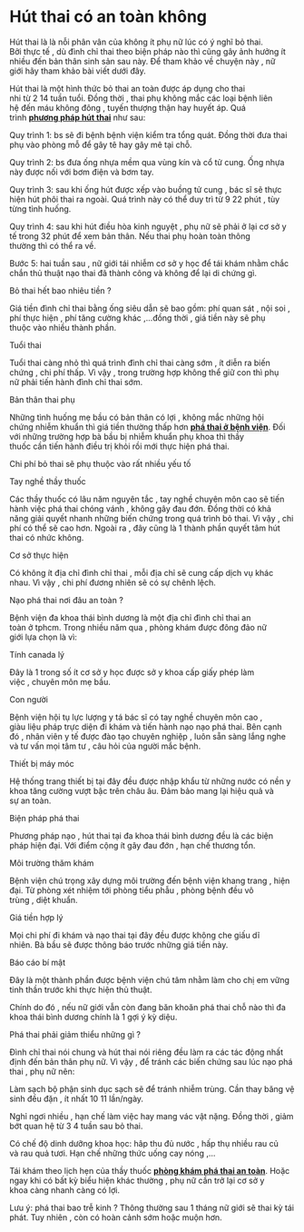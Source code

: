 # Hút thai có an toàn không
<p>Hút thai&nbsp;là là nỗi&nbsp;phân vân&nbsp;của&nbsp;không ít&nbsp;phụ nữ&nbsp;lúc&nbsp;có&nbsp;ý nghĩ&nbsp;bỏ thai. Bởi&nbsp;thực tế&nbsp;, dù&nbsp;đình chỉ thai&nbsp;theo&nbsp;biện pháp&nbsp;nào thì cũng gây&nbsp;ảnh hưởng&nbsp;ít nhiều&nbsp;đến&nbsp;bản thân&nbsp;sinh sản&nbsp;sau này. Để&nbsp;tham khảo&nbsp;về&nbsp;chuyện&nbsp;này ,&nbsp;nữ giới&nbsp;hãy&nbsp;tham khảo&nbsp;bài viết&nbsp;dưới đây.</p>

<p>Hút thai&nbsp;là&nbsp;một&nbsp;hình thức&nbsp;bỏ thai&nbsp;an toàn&nbsp;được&nbsp;áp dụng&nbsp;cho&nbsp;thai nhi&nbsp;từ&nbsp;2&nbsp;14&nbsp;tuần tuổi. Đồng thời ,&nbsp;thai phụ&nbsp;không mắc&nbsp;các&nbsp;loại bệnh&nbsp;liên hệ&nbsp;đến&nbsp;máu không đông&nbsp;, tuyến thượng thận hay huyết áp.&nbsp;Quá trình&nbsp;<strong><a href="http://phongkhamphathaihcm.com/hut-thai-la-gi-chi-phi-va-cach-tien-hanh-nhu-the-nao-36.html">phương pháp hút thai</a></strong>&nbsp;như sau:</p>

<p>Quy trình&nbsp;1:&nbsp;bs&nbsp;sẽ&nbsp;đi bệnh bệnh viện kiểm tra&nbsp;tổng quát. Đồng thời đưa&nbsp;thai phụ&nbsp;vào phòng&nbsp;mỗ&nbsp;để gây tê hay gây mê tại chỗ.</p>

<p>Quy trình&nbsp;2:&nbsp;bs&nbsp;đưa ống nhựa mềm qua&nbsp;vùng kín&nbsp;và cổ&nbsp;tử cung. Ống nhựa này được nối với bơm điện và bơm tay.</p>

<p>Quy trình&nbsp;3: sau&nbsp;khi&nbsp;ống hút&nbsp;được xếp vào&nbsp;buồng&nbsp;tử cung&nbsp;,&nbsp;bác sĩ&nbsp;sẽ&nbsp;thực hiện&nbsp;hút phôi thai ra ngoài.&nbsp;Quá trình&nbsp;này&nbsp;có thể&nbsp;duy trì&nbsp;từ&nbsp;9&nbsp;22&nbsp;phút , tùy từng&nbsp;tình huống.</p>

<p>Quy trình&nbsp;4: sau&nbsp;khi&nbsp;hút điều hòa kinh nguyệt&nbsp;,&nbsp;phụ nữ&nbsp;sẽ&nbsp;phải&nbsp;ở lại cơ sở&nbsp;y tế&nbsp;trong&nbsp;32&nbsp;phút để&nbsp;xem&nbsp;bản thân. Nếu&nbsp;thai phụ&nbsp;hoàn toàn&nbsp;thông thường&nbsp;thì&nbsp;có thể&nbsp;ra về.</p>

<p>Bước&nbsp;5: hai tuần sau ,&nbsp;nữ giới&nbsp;tái nhiễm&nbsp;cơ sở&nbsp;y học&nbsp;để&nbsp;tái khám&nbsp;nhằm&nbsp;chắc chắn&nbsp;thủ thuật&nbsp;nạo thai&nbsp;đã thành công và không để lại&nbsp;di chứng&nbsp;gì.</p>

<p>Bỏ thai&nbsp;hết bao nhiêu tiền&nbsp;?</p>

<p>Giá tiền&nbsp;đình chỉ thai&nbsp;bằng ống siêu dẫn sẽ bao gồm: phí&nbsp;quan sát&nbsp;,&nbsp;nội soi&nbsp;, phí&nbsp;thực hiện&nbsp;, phí&nbsp;tăng cường&nbsp;khác ,...đồng thời ,&nbsp;giá tiền&nbsp;này sẽ&nbsp;phụ thuộc&nbsp;vào nhiều&nbsp;thành phần.</p>

<p>Tuổi thai</p>

<p>Tuổi thai càng nhỏ thì&nbsp;quá trình&nbsp;đình chỉ thai&nbsp;càng sớm&nbsp;, ít&nbsp;diễn ra&nbsp;biến chứng&nbsp;,&nbsp;chi phí&nbsp;thấp.&nbsp;Vì vậy&nbsp;, trong&nbsp;trường hợp&nbsp;không thể&nbsp;giữ con thì&nbsp;phụ nữ&nbsp;phải&nbsp;tiến hành&nbsp;đình chỉ thai&nbsp;sớm.</p>

<p>Bản thân&nbsp;thai phụ</p>

<p>Những&nbsp;tình huống&nbsp;mẹ bầu&nbsp;có&nbsp;bản thân&nbsp;có lợi&nbsp;, không mắc&nbsp;những&nbsp;hội chứng&nbsp;nhiễm khuẩn&nbsp;thì&nbsp;giá tiền&nbsp;thường&nbsp;thấp hơn <strong><a href="http://phongkhamphathaihcm.Com/pha-thai-o-benh-vien-dai-hoc-y-duoc-tphcm-co-tot-khong-37.html">phá thai ở bệnh viện</a></strong>. Đối với&nbsp;những&nbsp;trường hợp&nbsp;bà bầu&nbsp;bị&nbsp;nhiễm khuẩn&nbsp;phụ khoa thì&nbsp;thầy thuốc&nbsp;cần&nbsp;tiến hành&nbsp;điều trị&nbsp;khỏi rồi mới&nbsp;thực hiện&nbsp;phá thai.</p>

<p>Chi phí&nbsp;bỏ thai&nbsp;sẽ&nbsp;phụ thuộc&nbsp;vào&nbsp;rất nhiều&nbsp;yếu tố</p>

<p>Tay nghề&nbsp;thầy thuốc</p>

<p>Các&nbsp;thầy thuốc&nbsp;có&nbsp;lâu năm&nbsp;nguyên tắc&nbsp;,&nbsp;tay nghề&nbsp;chuyên môn cao&nbsp;sẽ&nbsp;tiến hành&nbsp;việc&nbsp;phá thai&nbsp;chóng vánh&nbsp;, không gây&nbsp;đau đớn. Đồng thời&nbsp;có khả năng&nbsp;giải quyết&nbsp;nhanh&nbsp;những&nbsp;biến chứng&nbsp;trong&nbsp;quá trình&nbsp;bỏ thai.&nbsp;Vì vậy&nbsp;,&nbsp;chi phí&nbsp;có thể&nbsp;sẽ&nbsp;cao hơn.&nbsp;Ngoài ra&nbsp;, đây cũng là&nbsp;1&nbsp;thành phần&nbsp;quyết tâm&nbsp;hút thai&nbsp;có&nbsp;nhức&nbsp;không.</p>

<p>Cơ sở&nbsp;thực hiện</p>

<p>Có&nbsp;không ít&nbsp;địa chỉ&nbsp;đình chỉ thai&nbsp;, mỗi địa chỉ sẽ&nbsp;cung cấp&nbsp;dịch vụ&nbsp;khác nhau.&nbsp;Vì vậy&nbsp;,&nbsp;chi phí&nbsp;đương nhiên&nbsp;sẽ có sự chênh lệch.</p>

<p>Nạo phá thai&nbsp;nơi đâu&nbsp;an toàn&nbsp;?</p>

<p>Bệnh viện&nbsp;đa khoa thái bình dương là&nbsp;một&nbsp;địa chỉ&nbsp;đình chỉ thai&nbsp;an toàn&nbsp;ở&nbsp;tphcm. Trong&nbsp;nhiều năm&nbsp;qua ,&nbsp;phòng khám&nbsp;được đông đảo&nbsp;nữ giới&nbsp;lựa chọn&nbsp;là vì:</p>

<p>Tính&nbsp;canada&nbsp;lý</p>

<p>Đây là&nbsp;1&nbsp;trong&nbsp;số ít&nbsp;cơ sở&nbsp;y học&nbsp;được sở&nbsp;y khoa&nbsp;cấp giấy phép&nbsp;làm việc&nbsp;,&nbsp;chuyên môn&nbsp;mẹ bầu.</p>

<p>Con người</p>

<p>Bệnh viện&nbsp;hội tụ&nbsp;lực lượng&nbsp;y tá bác sĩ&nbsp;có&nbsp;tay nghề&nbsp;chuyên môn cao&nbsp;, giàu&nbsp;liệu pháp&nbsp;trực diện&nbsp;đi khám&nbsp;và&nbsp;tiến hành&nbsp;nạo&nbsp;nạo phá thai.&nbsp;Bên cạnh đó&nbsp;, nhân viên&nbsp;y tế&nbsp;được đào tạo chuyên nghiệp , luôn sẵn sàng lắng nghe và&nbsp;tư vấn&nbsp;mọi tâm tư ,&nbsp;câu hỏi&nbsp;của&nbsp;người mắc bệnh.</p>

<p>Thiết bị máy móc</p>

<p>Hệ thống trang thiết bị&nbsp;tại đây&nbsp;đều được nhập khẩu từ&nbsp;những&nbsp;nước có nền&nbsp;y khoa&nbsp;tăng cường&nbsp;vượt bậc trên&nbsp;châu âu.&nbsp;Đảm bảo&nbsp;mang lại&nbsp;hiệu quả&nbsp;và sự&nbsp;an toàn.</p>

<p>Biện pháp&nbsp;phá thai</p>

<p>Phương pháp&nbsp;nạo ,&nbsp;hút thai&nbsp;tại đa khoa thái bình dương đều là&nbsp;các&nbsp;biện pháp&nbsp;hiện đại. Với&nbsp;điểm cộng&nbsp;ít gây&nbsp;đau đớn&nbsp;,&nbsp;hạn chế&nbsp;thương tổn.</p>

<p>Môi trường&nbsp;thăm khám</p>

<p>Bệnh viện&nbsp;chú trọng&nbsp;xây dựng môi trường&nbsp;đến bệnh viện&nbsp;khang trang ,&nbsp;hiện đại. Từ phòng xét nhiệm&nbsp;tới&nbsp;phòng&nbsp;tiểu phẫu&nbsp;, phòng bệnh đều&nbsp;vô trùng&nbsp;,&nbsp;diệt khuẩn.</p>

<p>Giá tiền&nbsp;hợp lý</p>

<p>Mọi&nbsp;chi phí&nbsp;đi khám&nbsp;và&nbsp;nạo thai&nbsp;tại đây&nbsp;đều được&nbsp;không che giấu&nbsp;dĩ nhiên.&nbsp;Bà bầu&nbsp;sẽ được&nbsp;thông báo&nbsp;trước&nbsp;những&nbsp;giá tiền&nbsp;này.</p>

<p>Báo cáo&nbsp;bí mật</p>

<p>Đây là&nbsp;một&nbsp;thành phần&nbsp;được&nbsp;bệnh viện&nbsp;chú tâm&nbsp;nhằm&nbsp;làm cho&nbsp;chị em&nbsp;vững tinh thần trước&nbsp;khi&nbsp;thực hiện&nbsp;thủ thuật.</p>

<p>Chính&nbsp;do đó&nbsp;, nếu&nbsp;nữ giới&nbsp;vẫn còn đang&nbsp;băn khoăn&nbsp;phá thai&nbsp;chỗ nào&nbsp;thì đa khoa thái bình dương chính là&nbsp;1&nbsp;gợi ý&nbsp;kỳ diệu.</p>

<p>Phá thai&nbsp;phải&nbsp;giảm thiểu&nbsp;những&nbsp;gì ?</p>

<p>Đình chỉ thai&nbsp;nói chung và&nbsp;hút thai&nbsp;nói riêng đều&nbsp;làm ra&nbsp;các&nbsp;tác động&nbsp;nhất định&nbsp;đến&nbsp;bản thân&nbsp;phụ nữ.&nbsp;Vì vậy&nbsp;, để&nbsp;tránh&nbsp;các&nbsp;biến chứng&nbsp;sau&nbsp;lúc&nbsp;nạo phá thai&nbsp;,&nbsp;phụ nữ&nbsp;nên:</p>

<p>Làm sạch&nbsp;bộ phận&nbsp;sinh dục sạch sẽ để&nbsp;tránh&nbsp;nhiễm trùng.&nbsp;Cần&nbsp;thay&nbsp;băng vệ sinh&nbsp;đều đặn&nbsp;,&nbsp;ít nhất&nbsp;10&nbsp;11&nbsp;lần/ngày.</p>

<p>Nghỉ ngơi&nbsp;nhiều ,&nbsp;hạn chế&nbsp;làm việc&nbsp;hay mang vác vật nặng. Đồng thời ,&nbsp;giảm bớt&nbsp;quan hệ&nbsp;từ&nbsp;3&nbsp;4&nbsp;tuần sau&nbsp;bỏ thai.</p>

<p>Có chế độ&nbsp;dinh dưỡng&nbsp;khoa học:&nbsp;hâp thu đủ nước&nbsp;,&nbsp;hấp thụ&nbsp;nhiều rau củ và&nbsp;rau quả&nbsp;tươi.&nbsp;Hạn chế&nbsp;những&nbsp;thức uống&nbsp;cay nóng ,...</p>

<p>Tái khám&nbsp;theo lịch hẹn của&nbsp;thầy thuốc <strong><a href="http://phongkhamphathaihcm.com">phòng khám phá thai an toàn</a></strong>. Hoặc ngay&nbsp;khi&nbsp;có&nbsp;bất kỳ&nbsp;biểu hiện&nbsp;khác thường ,&nbsp;phụ nữ&nbsp;cần&nbsp;trở lại&nbsp;cơ sở&nbsp;y khoa&nbsp;càng nhanh&nbsp;càng&nbsp;có lợi.</p>

<p>Lưu ý:&nbsp;phá thai&nbsp;bao&nbsp;trễ kinh&nbsp;?&nbsp;Thông thường&nbsp;sau&nbsp;1&nbsp;tháng&nbsp;nữ giới&nbsp;sẽ&nbsp;thai kỳ&nbsp;tái phát.&nbsp;Tuy nhiên&nbsp;,&nbsp;còn có&nbsp;hoàn cảnh&nbsp;sớm hoặc&nbsp;muộn&nbsp;hơn.</p>

<p>&nbsp;</p>
